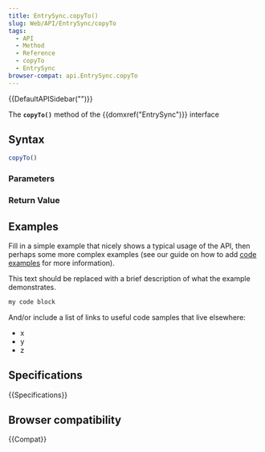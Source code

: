 ```yaml
---
title: EntrySync.copyTo()
slug: Web/API/EntrySync/copyTo
tags:
  - API
  - Method
  - Reference
  - copyTo
  - EntrySync
browser-compat: api.EntrySync.copyTo
---
```

{{DefaultAPISidebar("")}}

The **`copyTo()`** method of the {{domxref("EntrySync")}} interface 

## Syntax

```js
copyTo()
```

### Parameters



### Return Value



## Examples

Fill in a simple example that nicely shows a typical usage of the API, then perhaps some more complex examples (see our guide on how to add [code examples](/en-US/docs/MDN/Contribute/Structures/Code_examples) for more information).

This text should be replaced with a brief description of what the example demonstrates.

```js
my code block
```

And/or include a list of links to useful code samples that live elsewhere:

*   x
*   y
*   z

## Specifications

{{Specifications}}

## Browser compatibility

{{Compat}}

